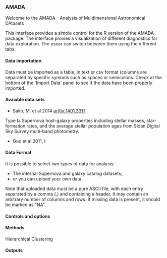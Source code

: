 ### AMADA

Welcome to the AMADA - Analysis of Muldimensional Astronomical DAtasets 

This interface provides a simple control for the R version of the AMADA package. The interface provies a visualization of different diagnostics for data exploration. The usear can switch between them using the different tabs. 

####  Data importation
  
Data must be imported as a table, in text or csv format
(columns are separated by specific symbols such as spaces or semicolons.  Check at the bottom of the 'Import Data' panel to see if the data have been properly imported. 

#### Avaiable data sets 

* Sako, M. et al 2014 [arXiv:1401.3317](http://adsabs.harvard.edu/abs/2014arXiv1401.3317S)

Type Ia Supernova host-galaxy  properties including stellar masses, star-formation rates, and the average stellar population ages from  Sloan Digital Sky Survey  multi-band photometry.

* Guo et al 2011, I
    


#### Data Format

It is possible to select two types of data for analysis: 
* The internal Supernova and galaxy catalog   datasets;
* or you can upload your own data. 

Note that uploaded data must be a pure ASCII  file, with each entry separated by a comma (,) and containing a header. It may contain an arbitrary number of columns and rows. If missing data is present, it should be marked as "NA".

#### Controls and options

#### Methods 

Hierarchical Clustering 




#### Outputs


